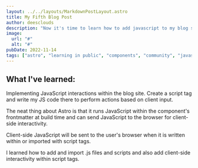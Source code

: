 ```yaml
---
layout: ../../layouts/MarkdownPostLayout.astro
title: My Fifth Blog Post
author: deesclouds
description: "Now it's time to learn how to add javascript to my blog site"
image:
  url: "#"
  alt: "#"
pubDate: 2022-11-14
tags: ["astro", "learning in public", "components", "community", "javascript"]
---
```

## What I've learned:

Implementing JavaScript interactions within the blog site.
Create a script tag and write my JS code there to perform actions based on client input.

The neat thing about Astro is that it runs JavaScript within the component's frontmatter at build time and can send JavaScript to the browser for client-side interactivity.

Client-side JavaScript will be sent to the user's browser when it is written within or imported with script tags.

I learned how to add and import .js files and scripts and also add client-side interactivity within script tags.
